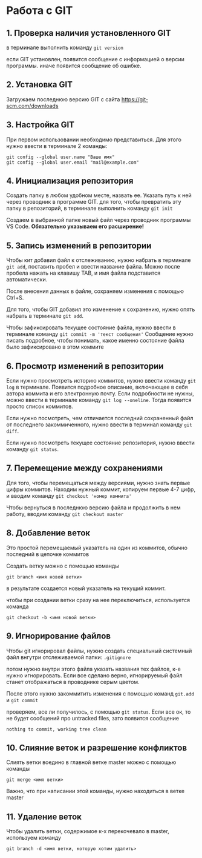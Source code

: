 # Работа с GIT

## 1. Проверка наличия установленного GIT

в терминале выполнить команду `git version`

если GIT установлен, появится сообщение с информацией о версии программы. иначе появится сообщение об ошибке.

## 2. Установка GIT
Загружаем последнюю версию GIT  с сайта https://git-scm.com/downloads

## 3. Настройка GIT
При первом использовании необходимо представиться. Для этого нужно ввести в терминале 2 команды: 
```
git config --global user.name "Ваше имя"
git config --global user.email "mail@example.com"
```

## 4. Инициализация репозитория
Создать папку в любом удобном месте, назвать ее. Указать путь к ней через проводник в программе GIT. для того, чтобы превратить эту папку в репозиторий, в терминале выполнить команду `git init`

Создаем в выбранной папке новый файл через проводник программы VS Code. **Обязательно указываем его расширение!**

## 5. Запись изменений в репозитории

Чтобы кит добавил файл к отслеживанию, нужно набрать в терминале `git add`, поставить пробел и ввести название файла. Можно после пробела нажать на клавишу TAB, и имя файла подставится автоматически.

После внесения данных в файле, сохраняем изменения с помощью Ctrl+S.

Для того, чтобы GIT добавил это изменение к сохранению, нужно опять набрать в терминале `git add`. 

Чтобы зафиксировать текущее состояние файла, нужно ввести в терминале команду `git commit -m 'текст сообщения'`
Сообщение нужно писать подробное, чтобы понимать, какое именно состояние файла было зафиксировано в этом коммите

## 6. Просмотр изменений в репозитории
Если нужно просмотреть историю коммитов, нужно ввести команду `git log` в терминале. Появится подробное описание, включающее в себя автора коммита и его электронную почту.
Если подробности не нужны, можно ввести в терминале команду `git log --oneline`. Тогда появится просто список коммитов.

Если нужно посмотреть, чем отличается последний сохраненный файл от последнего закоммиченного, нужно ввести в терминал команду `git diff`.

Если нужно посмотреть текущее состояние репозитория, нужно ввести команду `git status`. 

## 7. Перемещение между сохранениями
Для того, чтобы перемещаться между версиями, нужно знать первые цифры коммитов. Находим нужный коммит, копируем первые 4-7 цифр, и вводим команду `git checkout 'номер коммита'`

Чтобы вернуться в последнюю версию файла и продолжить в нем работу, вводим команду `git checkout master`

## 8. Добавление веток

Это простой перемещаемый указатель на один из коммитов, обычно последний в цепочке коммитов

Создать ветку можно с помощью команды 
```
git branch <имя новой ветки>
```
в результате создается новый указатель на текущий коммит.

чтобы при создании ветки сразу на нее переключиться, используется команда

```
git checkout -b <имя новой ветки>
```

## 9. Игнорирование файлов

Чтобы git игнорировал файлы, нужно создать специальный системный файл внгутри отслеживаемой папки: `.gitignore`

потом нужно внутри этого файла указать названия тех файлов, к-е нужно игнорировать. Если все сделано верно, игнорируемый файл станет отображаться в проводнике серым цветом.

После этого нужно закоммитить изменения с помощью команд `git.add` и `git commit`

проверяем, все ли получилось, с помощью `git status`. Если все ок, то не будет сообщений про untracked files, зато появится сообщение 
```
nothing to commit, working tree clean
```

## 10. Слияние веток и разрешение конфликтов

Слиять ветки воедино в главной ветке master можно с помощью команды 

```
git merge <имя ветки>
```
Важно, что при написании этой команды, нужно находиться в ветке master



## 11. Удаление веток

Чтобы удалить ветки, содержимое к-х перекочевало в master, используем команду 
```
git branch -d <имя ветки, которую хотим удалить>
```
